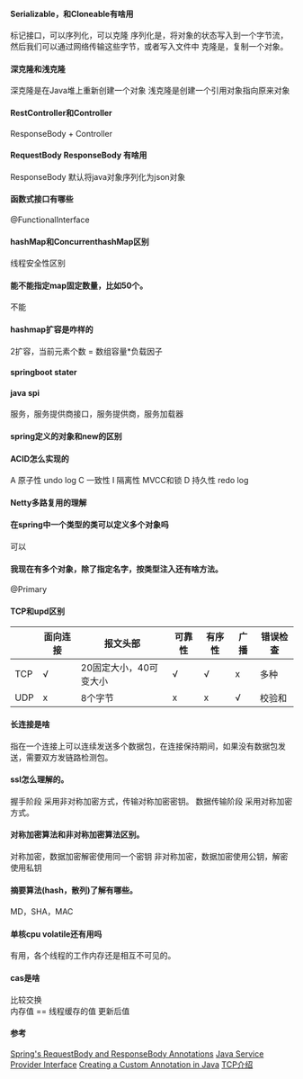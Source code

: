 #### Serializable，和Cloneable有啥用
标记接口，可以序列化，可以克隆
序列化是，将对象的状态写入到一个字节流，然后我们可以通过网络传输这些字节，或者写入文件中
克隆是，复制一个对象。

#### 深克隆和浅克隆
深克隆是在Java堆上重新创建一个对象
浅克隆是创建一个引用对象指向原来对象

#### RestController和Controller
ResponseBody + Controller

#### RequestBody  ResponseBody 有啥用
ResponseBody 默认将java对象序列化为json对象


#### 函数式接口有哪些
@FunctionalInterface

#### hashMap和ConcurrenthashMap区别
线程安全性区别

####  能不能指定map固定数量，比如50个。
不能

####  hashmap扩容是咋样的
2扩容，当前元素个数 = 数组容量*负载因子

####  springboot stater
#### java spi
服务，服务提供商接口，服务提供商，服务加载器

#### spring定义的对象和new的区别

#### ACID怎么实现的
A 原子性    undo log
C 一致性
I 隔离性    MVCC和锁
D 持久性    redo log   

#### Netty多路复用的理解


#### 在spring中一个类型的类可以定义多个对象吗
可以

#### 我现在有多个对象，除了指定名字，按类型注入还有啥方法。
@Primary

#### TCP和upd区别

|  | 面向连接 | 报文头部 | 可靠性 | 有序性 | 广播 | 错误检查 |
|--|--|--|--|--|--|--|
| TCP | √ | 20固定大小，40可变大小 | √ | √ | x | 多种 |
| UDP | x | 8个字节 | x | x | √ | 校验和 |

#### 长连接是啥
指在一个连接上可以连续发送多个数据包，在连接保持期间，如果没有数据包发送，需要双方发链路检测包。

#### ssl怎么理解的。
握手阶段 采用非对称加密方式，传输对称加密密钥。
数据传输阶段 采用对称加密方式。

#### 对称加密算法和非对称加密算法区别。
对称加密，数据加密解密使用同一个密钥
非对称加密，数据加密使用公钥，解密使用私钥

#### 摘要算法(hash，散列)了解有哪些。
MD，SHA，MAC

#### 单核cpu volatile还有用吗
有用，各个线程的工作内存还是相互不可见的。

#### cas是啥
比较交换   
内存值 == 线程缓存的值    更新后值

#### 参考
[Spring's RequestBody and ResponseBody Annotations](https://www.baeldung.com/spring-request-response-body)
[Java Service Provider Interface](https://www.baeldung.com/java-spi)
[Creating a Custom Annotation in Java](https://www.baeldung.com/java-custom-annotation)
[TCP介绍](https://zhangbinalan.gitbooks.io/protocol/content/chapter1.html)